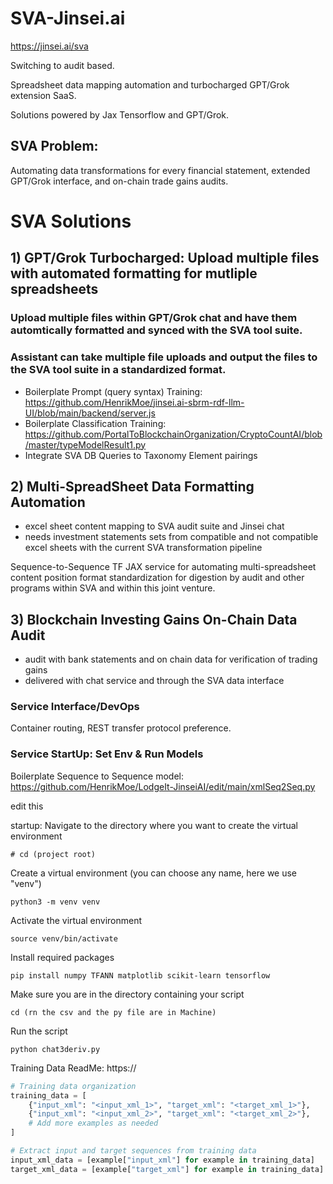 # SVA-Jinsei.ai

https://jinsei.ai/sva

Switching to audit based.

Spreadsheet data mapping automation and turbocharged GPT/Grok extension SaaS.

Solutions powered by Jax Tensorflow and GPT/Grok. 

## SVA Problem:

Automating data transformations for every financial statement, extended GPT/Grok interface, and on-chain trade gains audits. 

# SVA Solutions 

## 1) GPT/Grok Turbocharged: Upload multiple files with automated formatting for mutliple spreadsheets

### Upload multiple files within GPT/Grok chat and have them automtically formatted and synced with the SVA tool suite. 

### Assistant can take multiple file uploads and output the files to the SVA tool suite in a standardized format.

- Boilerplate Prompt (query syntax) Training: https://github.com/HenrikMoe/jinsei.ai-sbrm-rdf-llm-UI/blob/main/backend/server.js
- Boilerplate Classification Training: https://github.com/PortalToBlockchainOrganization/CryptoCountAI/blob/master/typeModelResult1.py
- Integrate SVA DB Queries to Taxonomy Element pairings 

## 2) Multi-SpreadSheet Data Formatting Automation

- excel sheet content mapping to SVA audit suite and Jinsei chat  
- needs investment statements sets from compatible and not compatible excel sheets with the current SVA transformation pipeline

Sequence-to-Sequence TF JAX service for automating multi-spreadsheet content position format standardization for digestion by audit and other programs within SVA and within this joint venture.

## 3) Blockchain Investing Gains On-Chain Data Audit

- audit with bank statements and on chain data for verification of trading gains
- delivered with chat service and through the SVA data interface

### Service Interface/DevOps

Container routing, REST transfer protocol preference.  

### Service StartUp: Set Env & Run Models

Boilerplate Sequence to Sequence model: https://github.com/HenrikMoe/LodgeIt-JinseiAI/edit/main/xmlSeq2Seq.py

edit this

startup:
Navigate to the directory where you want to create the virtual environment
```linux
# cd (project root) 
```
Create a virtual environment (you can choose any name, here we use "venv")
```linux
python3 -m venv venv
```

Activate the virtual environment
```linux
source venv/bin/activate
```

Install required packages
```linux
pip install numpy TFANN matplotlib scikit-learn tensorflow
```

Make sure you are in the directory containing your script
```linux
cd (rn the csv and the py file are in Machine)
```
Run the script
```linux
python chat3deriv.py
```

Training Data ReadMe: https://

```python
# Training data organization
training_data = [
    {"input_xml": "<input_xml_1>", "target_xml": "<target_xml_1>"},
    {"input_xml": "<input_xml_2>", "target_xml": "<target_xml_2>"},
    # Add more examples as needed
]

# Extract input and target sequences from training data
input_xml_data = [example["input_xml"] for example in training_data]
target_xml_data = [example["target_xml"] for example in training_data]

```



